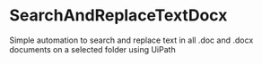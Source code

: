 # SearchAndReplaceTextDocx
Simple automation to search and replace text in all .doc and .docx documents on a selected folder using UiPath
